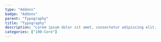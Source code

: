 ```yaml
---
type: "Addons"
badge: "Addons"
parent: "Typography"
title: "Typography"
description: "Lorem ipsum dolor sit amet, consectetur adipiscing elit. Nunc tempus laoreet leo sit amet iaculis."
categories: ["100-Core"]
---
```

